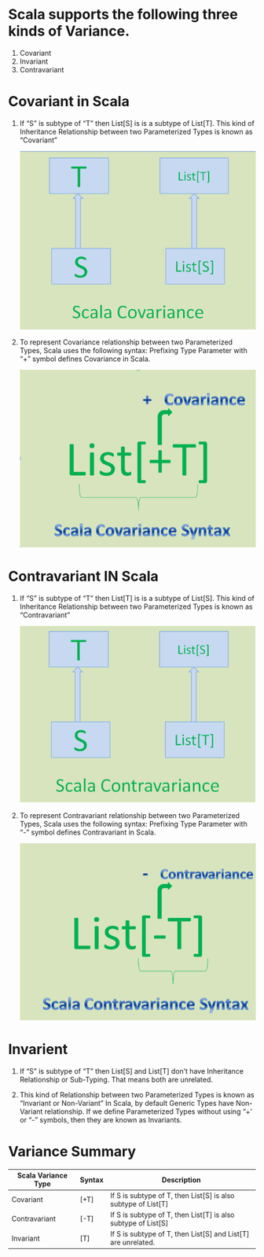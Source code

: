 # Scala supports the following three kinds of Variance.

1. Covariant
2. Invariant
3. Contravariant

# Covariant in Scala
1. If “S” is subtype of “T” then List[S] is is a subtype of List[T].
   This kind of Inheritance Relationship between two Parameterized Types is known as “Covariant”
   
   ![Image](https://github.com/IAmZero247/Scala_Learning/blob/main/images/scala-covariance1.png)
   
1. To represent Covariance relationship between two Parameterized Types, Scala uses the following syntax:
   Prefixing Type Parameter with “+” symbol defines Covariance in Scala.
   
   ![Image](https://github.com/IAmZero247/Scala_Learning/blob/main/images/scala-covariance2.png)
   
# Contravariant IN Scala
1. If “S” is subtype of “T” then List[T] is is a subtype of List[S].
   This kind of Inheritance Relationship between two Parameterized Types is known as “Contravariant”
   
   ![Image](https://github.com/IAmZero247/Scala_Learning/blob/main/images/scala-contravariance1.png)
   
1. To represent Contravariant relationship between two Parameterized Types, Scala uses the following syntax:
   Prefixing Type Parameter with “-” symbol defines Contravariant in Scala.
   
   ![Image](https://github.com/IAmZero247/Scala_Learning/blob/main/images/scala-contravariance2.png)

# Invarient
1. If “S” is subtype of “T” then List[S] and List[T] don’t have Inheritance Relationship or Sub-Typing. That means both are unrelated.

1. This kind of Relationship between two Parameterized Types is known as “Invariant or Non-Variant”
   In Scala, by default Generic Types have Non-Variant relationship. If we define Parameterized Types without using “+’ or “-” symbols, then they are known as Invariants.

# Variance Summary

|  Scala Variance Type	|    Syntax   |  Description |
| --------------------- | ----------- | -------------------------------- |
| Covariant | [+T] | If S is subtype of T, then List[S] is also subtype of List[T] |
| Contravariant | [-T] | If S is subtype of T, then List[T] is also subtype of List[S] |
| Invariant | [T] | If S is subtype of T, then List[S] and List[T] are unrelated. |


